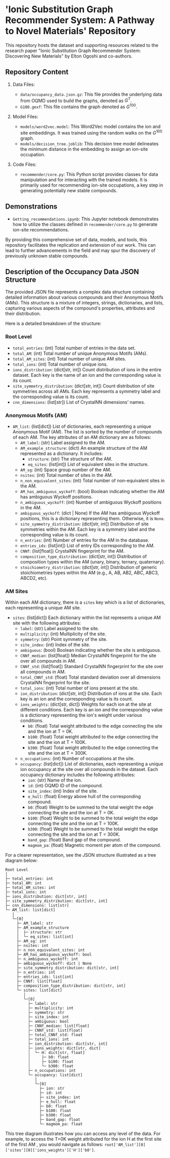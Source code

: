 # 'Ionic Substitution Graph Recommender System: A Pathway to Novel Materials' Repository

This repository hosts the dataset and supporting resources related to the research paper "Ionic Substitution Graph Recommender System: Discovering New Materials" by Elton Ogoshi and co-authors.

## Repository Content

1. Data Files:
   - `data/occupancy_data.json.gz`: This file provides the underlying data from OQMD used to build the graphs, denoted as $G^T$.
   - `G100.gexf`: This file contains the graph denoted as $G^{100}$.

2. Model Files:
   - `models/word2vec.model`: This Word2Vec model contains the ion and site embeddings. It was trained using the random walks on the $G^{100}$ graph.
   - `models/decision_tree.joblib`: This decision tree model delineates the minimum distance in the embedding to assign an ion-site occupation.

3. Code Files:
   - `recommender/core.py`: This Python script provides classes for data manipulation and for interacting with the trained models. It is primarily used for recommending ion-site occupations, a key step in generating potentially new stable compounds.

## Demonstrations

- `Getting_recommendations.ipynb`: This Jupyter notebook demonstrates how to utilize the classes defined in `recommender/core.py` to generate ion-site recommendations.

By providing this comprehensive set of data, models, and tools, this repository facilitates the replication and extension of our work. This can lead to further advancements in the field and may spur the discovery of previously unknown stable compounds.

## Description of the Occupancy Data JSON Structure

The provided JSON file represents a complex data structure containing detailed information about various compounds and their Anonymous Motifs (AMs). This structure is a mixture of integers, strings, dictionaries, and lists, capturing various aspects of the compound's properties, attributes and their distribution.

Here is a detailed breakdown of the structure:

### Root Level

- `total_entries`: (int) Total number of entries in the data set.
- `total_AM`: (int) Total number of unique Anonymous Motifs (AMs).
- `total_AM_sites`: (int) Total number of unique AM sites.
- `total_ions`: (int) Total number of unique ions.
- `ions_distribution`: (dict[str, int]) Count distribution of ions in the entire dataset. Each key is the name of an ion and the corresponding value is its count.
- `site_symmetry_distribution`: (dict[str, int]) Count distribution of site symmetries across all AMs. Each key represents a symmetry label and the corresponding value is its count.
- `cnn_dimensions`: (list[str]) List of CrystalNN dimensions' names. 

### Anonymous Motifs (AM)

- `AM_list`: (list[dict]) List of dictionaries, each representing a unique Anonymous Motif (AM). The list is sorted by the number of compounds of each AM. The key attributes of an AM dictionary are as follows:
  - `AM_label`: (str) Label assigned to the AM.
  - `AM_example_structure`: (dict) An example structure of the AM represented as a dictionary. It includes:
    - `structure`: (str) The structure of the AM.
    - `eq_sites`: (list[int]) List of equivalent sites in the structure.
  - `AM_sg`: (int) Space group number of the AM.
  - `nsites`: (int) Total number of sites in the AM.
  - `n_non_equivalent_sites`: (int) Total number of non-equivalent sites in the AM.
  - `AM_has_ambiguous_wyckoff`: (bool) Boolean indicating whether the AM has ambiguous Wyckoff positions.
  - `n_ambiguous_wyckoff`: (int) Number of ambiguous Wyckoff positions in the AM.
  - `ambiguous_wyckoff`: (dict | None) If the AM has ambiguous Wyckoff positions, this is a dictionary representing them. Otherwise, it is `None`.
  - `site_symmetry_distribution`: (dict[str, int]) Distribution of site symmetries within the AM. Each key is a symmetry label and the corresponding value is its count.
  - `n_entries`: (int) Number of entries for the AM in the database.
  - `entries_ids`: (list[int]) List of entry IDs corresponding to the AM.
  - `CNNf`: (list[float]) CrystalNN fingerprint for the AM.
  - `composition_type_distribution`: (dict[str, int]) Distribution of composition types within the AM (unary, binary, ternary, quaternary).
  - `stoichiometry_distribution`: (dict[str, int]) Distribution of generic stoichiometries types within the AM (e.g., A, AB, AB2, ABC, ABC3, ABCD2, etc).


### AM Sites

Within each AM dictionary, there is a `sites` key which is a list of dictionaries, each representing a unique AM site.

- `sites`: (list[dict]) Each dictionary within the list represents a unique AM site with the following attributes:
  - `label`: (str) Label assigned to the site.
  - `multiplicity`: (int) Multiplicity of the site.
  - `symmetry`: (str) Point symmetry of the site.
  - `site_index`: (int) Index of the site.
  - `ambiguous`: (bool) Boolean indicating whether the site is ambiguous.
  - `CNNf_median`: (list[float]) Median CrystalNN fingerprint for the site over all compounds in AM.
  - `CNNf_std`: (list[float]) Standard CrystalNN fingerprint for the site over all compounds in AM.
  - `total_CNNf_std`: (float) Total standard deviation over all dimensions CrystalNN fingerprint for the site.
  - `total_ions`: (int) Total number of ions present at the site.
  - `ion_distribution`: (dict[str, int]) Distribution of ions at the site. Each key is an ion and the corresponding value is its count.
  - `ions_weights`: (dict[str, dict]) Weights for each ion at the site at different conditions. Each key is an ion and the corresponding value is a dictionary representing the ion's weight under various conditions.
      - `b0`: (float) Total weight attributed to the edge connecting the site and the ion at T = 0K.
      - `b100`: (float) Total weight attributed to the edge connecting the site and the ion at T = 100K.
      - `b300`: (float) Total weight attributed to the edge connecting the site and the ion at T = 300K.
  - `n_occupations`: (int) Number of occupations at the site.
  - `occupancy`: (list[dict]) List of dictionaries, each representing a unique ion occupancy at the site over all compounds in the dataset. Each occupancy dictionary includes the following attributes:
    - `ion`: (str) Name of the ion.
    - `id`: (int) OQMD ID of the compound.
    - `site_index`: (int) Index of the site.
    - `e_hull`: (float) Energy above hull of the corresponding compound.
    - `b0`: (float) Weight to be summed to the total weight the edge connecting the site and the ion at T = 0K.
    - `b100`: (float) Weight to be summed to the total weight the edge connecting the site and the ion at T = 100K.
    - `b300`: (float) Weight to be summed to the total weight the edge connecting the site and the ion at T = 300K.
    - `band_gap`: (float) Band gap of the compound.
    - `magmom_pa`: (float) Magnetic moment per atom of the compound.

For a clearer representation, see the JSON structure illustrated as a tree diagram below:

```
Root Level
│
├─ total_entries: int
├─ total_AM: int
├─ total_AM_sites: int
├─ total_ions: int
├─ ions_distribution: dict[str, int]
├─ site_symmetry_distribution: dict[str, int]
├─ cnn_dimensions: list[str]
└─ AM_list: list[dict]
   │
   └─[0]
     ├─ AM_label: str
     ├─ AM_example_structure
     │  ├─ structure: str
     │  └─ eq_sites: list[int]
     ├─ AM_sg: int
     ├─ nsites: int
     ├─ n_non_equivalent_sites: int
     ├─ AM_has_ambiguous_wyckoff: bool
     ├─ n_ambiguous_wyckoff: int
     ├─ ambiguous_wyckoff: dict | None
     ├─ site_symmetry_distribution: dict[str, int]
     ├─ n_entries: int
     ├─ entries_ids: list[int]
     ├─ CNNf: list[float]
     ├─ composition_type_distribution: dict[str, int]
     └─ sites: list[dict]
        │
        └─[0]
          ├─ label: str
          ├─ multiplicity: int
          ├─ symmetry: str
          ├─ site_index: int
          ├─ ambiguous: bool
          ├─ CNNf_median: list[float]
          ├─ CNNf_std: list[float]
          ├─ total_CNNf_std: float
          ├─ total_ions: int
          ├─ ion_distribution: dict[str, int]
          ├─ ions_weights: dict[str, dict]
          │  └─ H: dict[str, float]
          │     ├─ b0: float
          │     ├─ b100: float
          │     └─ b300: float
          ├─ n_occupations: int
          └─ occupancy: list[dict]
             │
             └─[0]
               ├─ ion: str
               ├─ id: int
               ├─ site_index: int
               ├─ e_hull: float
               ├─ b0: float
               ├─ b100: float
               ├─ b300: float
               ├─ band_gap: float
               └─ magmom_pa: float
```

This tree diagram illustrates how you can access any level of the data. For example, to access the T=0K weight attributed for the ion H at the first site of the first AM , you would navigate as follows: `root['AM_list'][0]['sites'][0]['ions_weights']['H']['b0']`.
